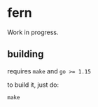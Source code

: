 # fern

Work in progress.

## building

requires `make` and `go >= 1.15`

to build it, just do:

```
make
```
